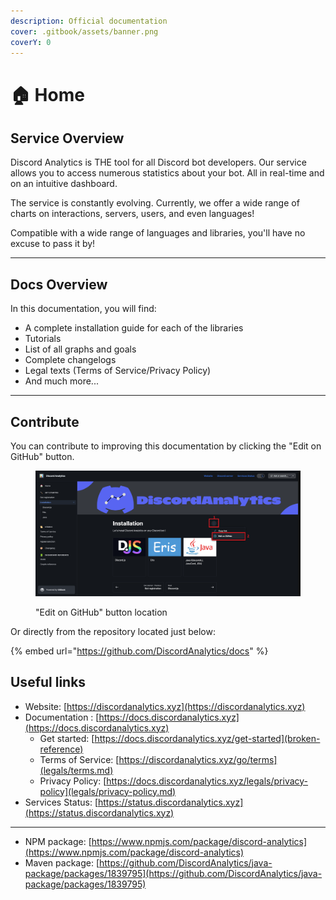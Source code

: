 ```yaml
---
description: Official documentation
cover: .gitbook/assets/banner.png
coverY: 0
---
```


# 🏠 Home

## Service Overview

Discord Analytics is THE tool for all Discord bot developers. Our service allows you to access numerous statistics about your bot. All in real-time and on an intuitive dashboard.

The service is constantly evolving. Currently, we offer a wide range of charts on interactions, servers, users, and even languages!

Compatible with a wide range of languages and libraries, you'll have no excuse to pass it by!

***

## Docs Overview

In this documentation, you will find:

* A complete installation guide for each of the libraries
* Tutorials
* List of all graphs and goals
* Complete changelogs
* Legal texts (Terms of Service/Privacy Policy)
* And much more...

***

## Contribute

You can contribute to improving this documentation by clicking the "Edit on GitHub" button.

<figure><img src=".gitbook/assets/edit-on-github_location.png" alt=""><figcaption><p>"Edit on GitHub" button location</p></figcaption></figure>

Or directly from the repository located just below:

{% embed url="https://github.com/DiscordAnalytics/docs" %}

## Useful links

* Website: [https://discordanalytics.xyz](https://discordanalytics.xyz)
* Documentation : [https://docs.discordanalytics.xyz](https://docs.discordanalytics.xyz)
  * Get started: [https://docs.discordanalytics.xyz/get-started](broken-reference)
  * Terms of Service: [https://discordanalytics.xyz/go/terms](legals/terms.md)
  * Privacy Policy: [https://docs.discordanalytics.xyz/legals/privacy-policy](legals/privacy-policy.md)
* Services Status: [https://status.discordanalytics.xyz](https://status.discordanalytics.xyz)

***

* NPM package: [https://www.npmjs.com/package/discord-analytics](https://www.npmjs.com/package/discord-analytics)
* Maven package: [https://github.com/DiscordAnalytics/java-package/packages/1839795](https://github.com/DiscordAnalytics/java-package/packages/1839795)

